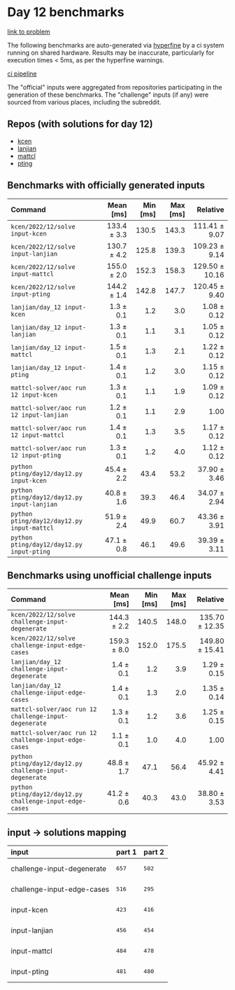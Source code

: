 # Day 12 benchmarks

[link to problem](http://adventofcode.com/2022/day/12)

The following benchmarks are auto-generated via [hyperfine](https://github.com/sharkdp/hyperfine) by a ci system running on shared hardware. Results may be inaccurate, particularly for execution times < 5ms, as per the hyperfine warnings.

[ci pipeline](http://ci.papercode.net:8080/teams/aoc2022/pipelines/aoc-compare-2022)

The "official" inputs were aggregated from repositories participating in the generation of these benchmarks. The "challenge" inputs (if any) were sourced from various places, including the subreddit.

## Repos (with solutions for day 12)


- [kcen](https://github.com/kcen/AdventOfCode)
- [lanjian](https://github.com/LanJian/aoc-2022)
- [mattcl](https://github.com/mattcl/aoc2022)
- [pting](https://github.com/pting/aoc2022)

## Benchmarks with officially generated inputs
| Command | Mean [ms] | Min [ms] | Max [ms] | Relative |
|:---|---:|---:|---:|---:|
| `kcen/2022/12/solve input-kcen` | 133.4 ± 3.3 | 130.5 | 143.3 | 111.41 ± 9.07 |
| `kcen/2022/12/solve input-lanjian` | 130.7 ± 4.2 | 125.8 | 139.3 | 109.23 ± 9.14 |
| `kcen/2022/12/solve input-mattcl` | 155.0 ± 2.0 | 152.3 | 158.3 | 129.50 ± 10.16 |
| `kcen/2022/12/solve input-pting` | 144.2 ± 1.4 | 142.8 | 147.7 | 120.45 ± 9.40 |
| `lanjian/day_12 input-kcen` | 1.3 ± 0.1 | 1.2 | 3.0 | 1.08 ± 0.12 |
| `lanjian/day_12 input-lanjian` | 1.3 ± 0.1 | 1.1 | 3.1 | 1.05 ± 0.12 |
| `lanjian/day_12 input-mattcl` | 1.5 ± 0.1 | 1.3 | 2.1 | 1.22 ± 0.12 |
| `lanjian/day_12 input-pting` | 1.4 ± 0.1 | 1.2 | 3.0 | 1.15 ± 0.12 |
| `mattcl-solver/aoc run 12 input-kcen` | 1.3 ± 0.1 | 1.1 | 1.9 | 1.09 ± 0.12 |
| `mattcl-solver/aoc run 12 input-lanjian` | 1.2 ± 0.1 | 1.1 | 2.9 | 1.00 |
| `mattcl-solver/aoc run 12 input-mattcl` | 1.4 ± 0.1 | 1.3 | 3.5 | 1.17 ± 0.12 |
| `mattcl-solver/aoc run 12 input-pting` | 1.3 ± 0.1 | 1.2 | 4.0 | 1.12 ± 0.12 |
| `python pting/day12/day12.py input-kcen` | 45.4 ± 2.2 | 43.4 | 53.2 | 37.90 ± 3.46 |
| `python pting/day12/day12.py input-lanjian` | 40.8 ± 1.6 | 39.3 | 46.4 | 34.07 ± 2.94 |
| `python pting/day12/day12.py input-mattcl` | 51.9 ± 2.4 | 49.9 | 60.7 | 43.36 ± 3.91 |
| `python pting/day12/day12.py input-pting` | 47.1 ± 0.8 | 46.1 | 49.6 | 39.39 ± 3.11 |
## Benchmarks using unofficial challenge inputs
| Command | Mean [ms] | Min [ms] | Max [ms] | Relative |
|:---|---:|---:|---:|---:|
| `kcen/2022/12/solve challenge-input-degenerate` | 144.3 ± 2.2 | 140.5 | 148.0 | 135.70 ± 12.35 |
| `kcen/2022/12/solve challenge-input-edge-cases` | 159.3 ± 8.0 | 152.0 | 175.5 | 149.80 ± 15.41 |
| `lanjian/day_12 challenge-input-degenerate` | 1.4 ± 0.1 | 1.2 | 3.9 | 1.29 ± 0.15 |
| `lanjian/day_12 challenge-input-edge-cases` | 1.4 ± 0.1 | 1.3 | 2.0 | 1.35 ± 0.14 |
| `mattcl-solver/aoc run 12 challenge-input-degenerate` | 1.3 ± 0.1 | 1.2 | 3.6 | 1.25 ± 0.15 |
| `mattcl-solver/aoc run 12 challenge-input-edge-cases` | 1.1 ± 0.1 | 1.0 | 4.0 | 1.00 |
| `python pting/day12/day12.py challenge-input-degenerate` | 48.8 ± 1.7 | 47.1 | 56.4 | 45.92 ± 4.41 |
| `python pting/day12/day12.py challenge-input-edge-cases` | 41.2 ± 0.6 | 40.3 | 43.0 | 38.80 ± 3.53 |

## input -> solutions mapping
|input|part 1|part 2|
|:---|:---|:---|
|challenge-input-degenerate|<pre>657</pre>|<pre>502</pre>|
|challenge-input-edge-cases|<pre>516</pre>|<pre>295</pre>|
|input-kcen|<pre>423</pre>|<pre>416</pre>|
|input-lanjian|<pre>456</pre>|<pre>454</pre>|
|input-mattcl|<pre>484</pre>|<pre>478</pre>|
|input-pting|<pre>481</pre>|<pre>480</pre>|
